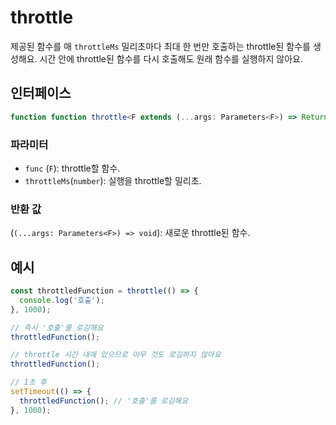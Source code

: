 # throttle

제공된 함수를 매 `throttleMs` 밀리초마다 최대 한 번만 호출하는 throttle된 함수를 생성해요. 시간 안에 throttle된 함수를 다시 호출해도 원래 함수를 실행하지 않아요.

## 인터페이스

```typescript
function function throttle<F extends (...args: Parameters<F>) => ReturnType<F>>(func: F, throttleMs: number): (...args: Parameters<F>) => void;
```

### 파라미터

- `func` (`F`): throttle할 함수.
- `throttleMs`(`number`): 실행을 throttle할 밀리초.

### 반환 값

(`(...args: Parameters<F>) => void`): 새로운 throttle된 함수.

## 예시

```typescript
const throttledFunction = throttle(() => {
  console.log('호출');
}, 1000);

// 즉시 '호출'를 로깅해요
throttledFunction();

// throttle 시간 내에 있으므로 아무 것도 로깅하지 않아요
throttledFunction();

// 1초 후
setTimeout(() => {
  throttledFunction(); // '호출'를 로깅해요
}, 1000);
```
